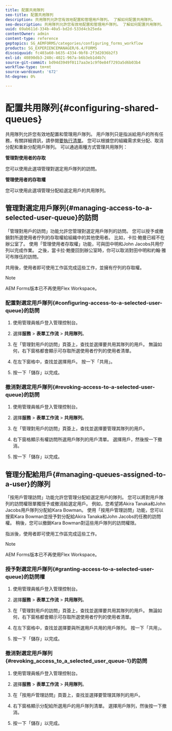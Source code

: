 ```yaml
---
title: 配置共用隊列
seo-title: 配置共用隊列
description: 共用隊列允許您有效地配置和管理用戶隊列。 了解如何配置共用隊列。
seo-description: 共用隊列允許您有效地配置和管理用戶隊列。 了解如何配置共用隊列。
uuid: 69ab611d-334b-40a5-bd2d-533d4cb25eda
contentOwner: admin
content-type: reference
geptopics: SG_AEMFORMS/categories/configuring_forms_workflow
products: SG_EXPERIENCEMANAGER/6.4/FORMS
discoiquuid: fc403a60-b635-4334-9bf8-2f3d2036b2f3
exl-id: 40890db3-240c-4021-967a-b6b3eb1d4b7c
source-git-commit: bd94d3949f0117aa3e1c9f0e84f7293a5d6b03b4
workflow-type: tm+mt
source-wordcount: '672'
ht-degree: 0%

---
```


# 配置共用隊列{#configuring-shared-queues}

共用隊列允許您有效地配置和管理用戶隊列。 用戶隊列只是指派給用戶的所有任務，有關詳細資訊，請參閱[要執行清單](https://help.adobe.com/en_US/livecycle/11.0/WorkspaceHelp/WS92d06802c76abadb-2b6ab502126beb6ba2f-7ffc.2.html)。 您可以根據您的組織需求來分配、取消分配和重新分配用戶隊列。 可以通過兩種方式管理共用隊列：

**管理對使用者的存取**

您可以使用此選項管理對選定用戶隊列的訪問。

**管理使用者的存取權**

您可以使用此選項管理分配給選定用戶的共用隊列。

## 管理對選定用戶隊列{#managing-access-to-a-selected-user-queue}的訪問

「管理對用戶的訪問」功能允許您管理對選定用戶隊列的訪問。 您可以授予或撤銷對所選使用者佇列的存取權給組織中的其他使用者。 比如，卡拉·鮑曼已經不在辦公室了。 使用「管理使用者存取權」功能，可與田中明和John Jacobs共用佇列以完成作業。 之後，當卡拉·鮑曼回到辦公室時，你可以取消對田中明和約翰·雅可布隊伍的訪問。

共用後，使用者即可使用工作區完成這些工作，並擁有佇列的存取權。

>[!NOTE]
>
>AEM Forms版本已不再使用Flex Workspace。

### 配置對選定用戶隊列{#configuring-access-to-a-selected-user-queue}的訪問

1. 使用管理員帳戶登入管理控制台。
1. 選擇&#x200B;**服務** > **表單工作流** > **共用隊列**。

1. 在「管理對用戶的訪問」頁簽上，查找並選擇要共用其隊列的用戶。 無論如何，右下窗格都會顯示可存取所選使用者佇列的使用者清單。
1. 在左下窗格中，查找並選擇用戶。 按一下「共用」。
1. 按一下「儲存」以完成。

### 撤消對選定用戶隊列{#revoking-access-to-a-selected-user-queue}的訪問

1. 使用管理員帳戶登入管理控制台。
1. 選擇&#x200B;**服務** > **表單工作流** > **共用隊列**。

1. 在「管理對用戶的訪問」頁簽上，查找並選擇要管理其隊列的用戶。
1. 右下窗格顯示有權訪問所選用戶隊列的用戶清單。 選擇用戶，然後按一下撤消。
1. 按一下「儲存」以完成。

## 管理分配給用戶{#managing-queues-assigned-to-a-user}的隊列

「按用戶管理訪問」功能允許您管理分配給選定用戶的隊列。 您可以將對用戶隊列的訪問權限單獨授予或撤消給選定用戶。 例如，您希望將Akira Tanaka和John Jacobs用戶隊列分配給Kara Bowman。 使用「按用戶管理訪問」功能，您可以搜索Kara Bowman並授予對分配給Akira Tanaka和John Jacobs的任務的訪問權。 稍後，您可以撤銷Kara Bowman對這些用戶隊列的訪問權限。

指派後，使用者即可使用工作區完成這些工作。

>[!NOTE]
>
>AEM Forms版本已不再使用Flex Workspace。

### 授予對選定用戶隊列{#granting-access-to-a-selected-user-queue}的訪問權

1. 使用管理員帳戶登入管理控制台。
1. 選擇&#x200B;**服務** > **表單工作流** > **共用隊列**。

1. 在「管理對用戶的訪問」頁簽上，查找並選擇要共用其隊列的用戶。 無論如何，右下窗格都會顯示可存取所選使用者佇列的使用者清單。
1. 在左下窗格中，查找並選擇要與所選用戶共用的用戶隊列。 按一下「共用」。
1. 按一下「儲存」以完成。

### 撤消對選定用戶隊列{#revoking_access_to_a_selected_user_queue-1}的訪問

1. 使用管理員帳戶登入管理控制台。
1. 選擇&#x200B;**服務** > **表單工作流** > **共用隊列**。

1. 在「按用戶管理訪問」頁簽上，查找並選擇要管理其隊列的用戶。
1. 右下窗格顯示分配給所選用戶的用戶隊列清單。 選擇用戶隊列，然後按一下撤消。
1. 按一下「儲存」以完成。

